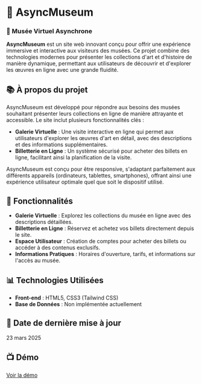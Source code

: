 # 🏯 AsyncMuseum
### 🎨 Musée Virtuel Asynchrone

**AsyncMuseum** est un site web innovant conçu pour offrir une expérience immersive et interactive aux visiteurs des musées. Ce projet combine des technologies modernes pour présenter les collections d'art et d'histoire de manière dynamique, permettant aux utilisateurs de découvrir et d'explorer les œuvres en ligne avec une grande fluidité.

## 📚 À propos du projet

AsyncMuseum est développé pour répondre aux besoins des musées souhaitant présenter leurs collections en ligne de manière attrayante et accessible. Le site inclut plusieurs fonctionnalités clés :

- **Galerie Virtuelle** : Une visite interactive en ligne qui permet aux utilisateurs d'explorer les œuvres d'art en détail, avec des descriptions et des informations supplémentaires.
- **Billetterie en Ligne** : Un système sécurisé pour acheter des billets en ligne, facilitant ainsi la planification de la visite.

AsyncMuseum est conçu pour être responsive, s'adaptant parfaitement aux différents appareils (ordinateurs, tablettes, smartphones), offrant ainsi une expérience utilisateur optimale quel que soit le dispositif utilisé.

## 🎯 Fonctionnalités

- **Galerie Virtuelle** : Explorez les collections du musée en ligne avec des descriptions détaillées.
- **Billetterie en Ligne** : Réservez et achetez vos billets directement depuis le site.
- **Espace Utilisateur** : Création de comptes pour acheter des billets ou accéder à des contenus exclusifs.
- **Informations Pratiques** : Horaires d'ouverture, tarifs, et informations sur l'accès au musée.

## 📊 Technologies Utilisées

- **Front-end** : HTML5, CSS3 (Tailwind CSS)
- **Base de Données** : Non implémentée actuellement

## 📅 Date de dernière mise à jour

23 mars 2025

## 📺 Démo

[Voir la démo](https://attom777.github.io/AsyncMuseum/)
